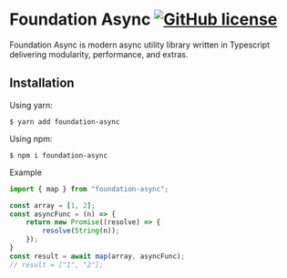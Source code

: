 # Foundation Async [![GitHub license](https://img.shields.io/badge/license-MIT-blue.svg)](https://github.com/facebook/react/blob/master/LICENSE)

Foundation Async is modern async utility library written in Typescript delivering modularity, performance, and extras.

## Installation

Using yarn:
```shell
$ yarn add foundation-async
```

Using npm:
```shell
$ npm i foundation-async
```

Example
```js
import { map } from "foundation-async";

const array = [1, 2];
const asyncFunc = (n) => {
    return new Promise((resolve) => {
        resolve(String(n));
    });
}
const result = await map(array, asyncFunc);
// result = ["1", "2"];
```